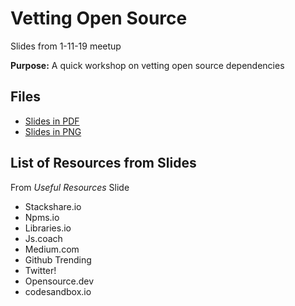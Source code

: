 # Vetting Open Source

Slides from 1-11-19 meetup

**Purpose:**
A quick workshop on vetting open source dependencies

## Files

- [Slides in PDF](/Vetting%20Open%20Source.pdf)
- [Slides in PNG](Vetting%20Open%20Source.png)

## List of Resources from Slides

From _Useful Resources_ Slide

- Stackshare.io
- Npms.io
- Libraries.io
- Js.coach
- Medium.com
- Github Trending
- Twitter!
- Opensource.dev
- codesandbox.io
